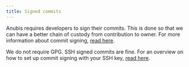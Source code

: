 ```yaml
---
title: Signed commits
---
```


Anubis requires developers to sign their commits. This is done so that we can have a better chain of custody from contribution to owner. For more information about commit signing, [read here](https://www.freecodecamp.org/news/what-is-commit-signing-in-git/).

We do not require GPG. SSH signed commits are fine. For an overview on how to set up commit signing with your SSH key, [read here](https://dev.to/ccoveille/git-the-complete-guide-to-sign-your-commits-with-an-ssh-key-35bg).
